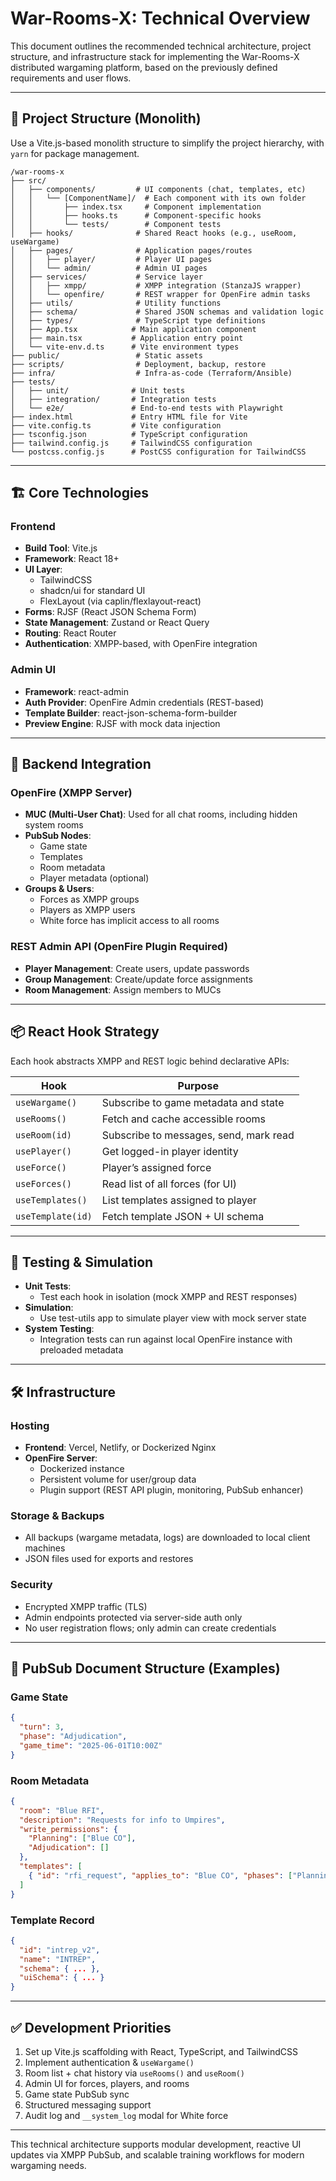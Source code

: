 # War-Rooms-X: Technical Overview

This document outlines the recommended technical architecture, project structure, and infrastructure stack for implementing the War-Rooms-X distributed wargaming platform, based on the previously defined requirements and user flows.

---

## 🧱 Project Structure (Monolith)
Use a Vite.js-based monolith structure to simplify the project hierarchy, with `yarn` for package management.

```
/war-rooms-x
├── src/
│   ├── components/         # UI components (chat, templates, etc)
│   │   └── [ComponentName]/  # Each component with its own folder
│   │       ├── index.tsx     # Component implementation
│   │       ├── hooks.ts      # Component-specific hooks
│   │       └── tests/        # Component tests
│   ├── hooks/              # Shared React hooks (e.g., useRoom, useWargame)
│   ├── pages/              # Application pages/routes
│   │   ├── player/         # Player UI pages
│   │   └── admin/          # Admin UI pages
│   ├── services/           # Service layer
│   │   ├── xmpp/           # XMPP integration (StanzaJS wrapper)
│   │   └── openfire/       # REST wrapper for OpenFire admin tasks
│   ├── utils/              # Utility functions
│   ├── schema/             # Shared JSON schemas and validation logic
│   ├── types/              # TypeScript type definitions
│   ├── App.tsx            # Main application component
│   ├── main.tsx           # Application entry point
│   └── vite-env.d.ts      # Vite environment types
├── public/                 # Static assets
├── scripts/                # Deployment, backup, restore
├── infra/                  # Infra-as-code (Terraform/Ansible)
├── tests/
│   ├── unit/              # Unit tests
│   ├── integration/       # Integration tests
│   └── e2e/               # End-to-end tests with Playwright
├── index.html             # Entry HTML file for Vite
├── vite.config.ts         # Vite configuration
├── tsconfig.json          # TypeScript configuration
├── tailwind.config.js     # TailwindCSS configuration
└── postcss.config.js      # PostCSS configuration for TailwindCSS
```

---

## 🏗️ Core Technologies

### Frontend
- **Build Tool**: Vite.js
- **Framework**: React 18+
- **UI Layer**:
  - TailwindCSS
  - shadcn/ui for standard UI
  - FlexLayout (via caplin/flexlayout-react)
- **Forms**: RJSF (React JSON Schema Form)
- **State Management**: Zustand or React Query
- **Routing**: React Router
- **Authentication**: XMPP-based, with OpenFire integration

### Admin UI
- **Framework**: react-admin
- **Auth Provider**: OpenFire Admin credentials (REST-based)
- **Template Builder**: react-json-schema-form-builder
- **Preview Engine**: RJSF with mock data injection

---

## 🔌 Backend Integration

### OpenFire (XMPP Server)
- **MUC (Multi-User Chat)**: Used for all chat rooms, including hidden system rooms
- **PubSub Nodes**:
  - Game state
  - Templates
  - Room metadata
  - Player metadata (optional)
- **Groups & Users**:
  - Forces as XMPP groups
  - Players as XMPP users
  - White force has implicit access to all rooms

### REST Admin API (OpenFire Plugin Required)
- **Player Management**: Create users, update passwords
- **Group Management**: Create/update force assignments
- **Room Management**: Assign members to MUCs

---

## 📦 React Hook Strategy

Each hook abstracts XMPP and REST logic behind declarative APIs:

| Hook               | Purpose                              |
|--------------------|--------------------------------------|
| `useWargame()`     | Subscribe to game metadata and state |
| `useRooms()`       | Fetch and cache accessible rooms     |
| `useRoom(id)`      | Subscribe to messages, send, mark read |
| `usePlayer()`      | Get logged-in player identity        |
| `useForce()`       | Player’s assigned force              |
| `useForces()`      | Read list of all forces (for UI)     |
| `useTemplates()`   | List templates assigned to player    |
| `useTemplate(id)`  | Fetch template JSON + UI schema      |

---

## 🧪 Testing & Simulation

- **Unit Tests**:
  - Test each hook in isolation (mock XMPP and REST responses)
- **Simulation**:
  - Use test-utils app to simulate player view with mock server state
- **System Testing**:
  - Integration tests can run against local OpenFire instance with preloaded metadata

---

## 🛠️ Infrastructure

### Hosting
- **Frontend**: Vercel, Netlify, or Dockerized Nginx
- **OpenFire Server**:
  - Dockerized instance
  - Persistent volume for user/group data
  - Plugin support (REST API plugin, monitoring, PubSub enhancer)

### Storage & Backups
- All backups (wargame metadata, logs) are downloaded to local client machines
- JSON files used for exports and restores

### Security
- Encrypted XMPP traffic (TLS)
- Admin endpoints protected via server-side auth only
- No user registration flows; only admin can create credentials

---

## 🔁 PubSub Document Structure (Examples)

### Game State
```json
{
  "turn": 3,
  "phase": "Adjudication",
  "game_time": "2025-06-01T10:00Z"
}
```

### Room Metadata
```json
{
  "room": "Blue RFI",
  "description": "Requests for info to Umpires",
  "write_permissions": {
    "Planning": ["Blue CO"],
    "Adjudication": []
  },
  "templates": [
    { "id": "rfi_request", "applies_to": "Blue CO", "phases": ["Planning"] }
  ]
}
```

### Template Record
```json
{
  "id": "intrep_v2",
  "name": "INTREP",
  "schema": { ... },
  "uiSchema": { ... }
}
```

---

## ✅ Development Priorities
1. Set up Vite.js scaffolding with React, TypeScript, and TailwindCSS
2. Implement authentication & `useWargame()`
3. Room list + chat history via `useRooms()` and `useRoom()`
4. Admin UI for forces, players, and rooms
5. Game state PubSub sync
6. Structured messaging support
7. Audit log and `__system_log` modal for White force

---

This technical architecture supports modular development, reactive UI updates via XMPP PubSub, and scalable training workflows for modern wargaming needs.

